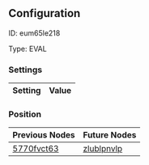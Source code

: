 # <nil>
## Configuration
ID:  eum65le218

Type: EVAL 


### Settings
| Setting | Value  |
| :------------------------ | ---------------------------------------- |
 




### Position
| Previous Nodes | Future Nodes |
| :------------- | ------------ |
| [5770fvct63](./5770fvct63.md) | [zlublpnvlp](./zlublpnvlp.md) |